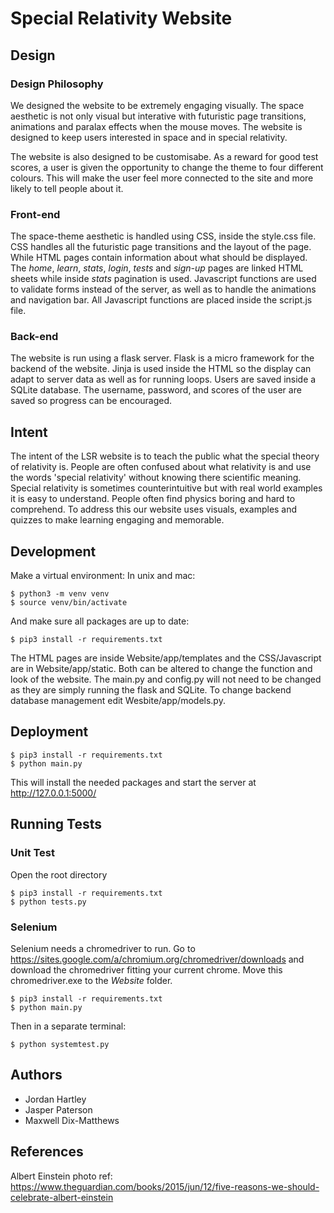 # Special Relativity Website

## Design 

### Design Philosophy
We designed the website to be extremely engaging visually. The space aesthetic is not only visual but interative with futuristic page transitions, animations and paralax effects when the mouse moves. The website is designed to keep users interested in space and in special relativity. 

The website is also designed to be customisabe. As a reward for good test scores, a user is given the opportunity to change the theme to four different colours. This will make the user feel more connected to the site and more likely to tell people about it. 

### Front-end
The space-theme aesthetic is handled using CSS, inside the style.css file. CSS handles all the futuristic page transitions and the layout of the page. While HTML pages contain information about what should be displayed. The *home*, *learn*, *stats*, *login*, *tests* and *sign-up* pages are linked HTML sheets while inside *stats* pagination is used. Javascript functions are used to validate forms instead of the server, as well as to handle the animations and navigation bar. All Javascript functions are placed inside the script.js file.  
### Back-end
The website is run using a flask server. Flask is a micro framework for the backend of the website. Jinja is used inside the HTML so the display can adapt to server data as well as for running loops. Users are saved inside a SQLite database. The username, password, and scores of the user are saved so progress can be encouraged.


## Intent 
The intent of the LSR website is to teach the public what the special theory of relativity is. People are often confused about what relativity is and use the words 'special relativity' without knowing there scientific meaning. Special relativity is sometimes counterintuitive but with real world examples it is easy to understand. People often find physics boring and hard to comprehend. To address this our website uses visuals, examples and quizzes to make learning engaging and memorable.

## Development 
Make a virtual environment:
In unix and mac:
```
$ python3 -m venv venv
$ source venv/bin/activate
```
And make sure all packages are up to date:
```
$ pip3 install -r requirements.txt
```
The HTML pages are inside Website/app/templates and the CSS/Javascript are in  Website/app/static. Both can be altered to change the function and look of the website.
The main.py and config.py will not need to be changed as they are simply running the flask and SQLite. 
To change backend database management edit Wesbite/app/models.py.

## Deployment

```
$ pip3 install -r requirements.txt
$ python main.py
```
This will install the needed packages and start the server at http://127.0.0.1:5000/

## Running Tests
### Unit Test
Open the root directory
```
$ pip3 install -r requirements.txt
$ python tests.py
```

### Selenium 
Selenium needs a chromedriver to run. 
Go to https://sites.google.com/a/chromium.org/chromedriver/downloads and download the chromedriver fitting your current chrome. 
Move this chromedriver.exe to the *Website* folder.
```
$ pip3 install -r requirements.txt
$ python main.py
```
Then in a separate terminal:
```
$ python systemtest.py
```

## Authors
* Jordan Hartley
* Jasper Paterson
* Maxwell Dix-Matthews



## References
Albert Einstein photo ref: https://www.theguardian.com/books/2015/jun/12/five-reasons-we-should-celebrate-albert-einstein
